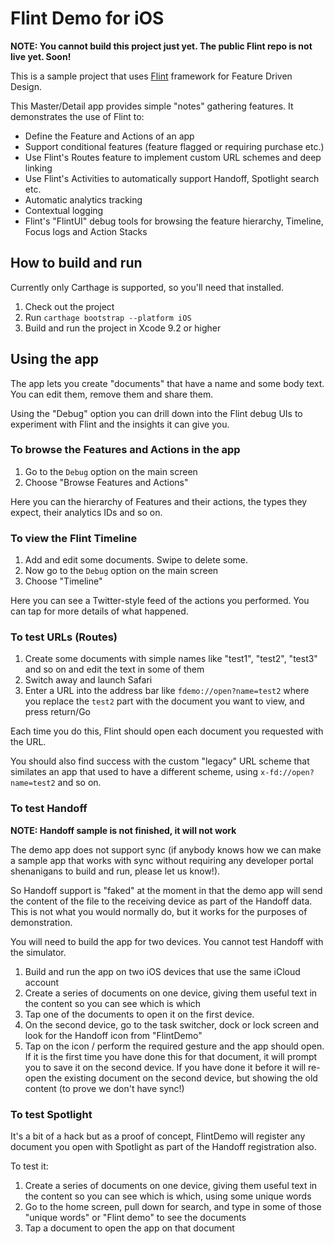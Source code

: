 # Flint Demo for iOS

**NOTE: You cannot build this project just yet. The public Flint repo is not live yet. Soon!**

This is a sample project that uses [Flint](https://github.com/MontanaFlossCo/Flint) framework for Feature Driven Design.

This Master/Detail app provides simple "notes" gathering features. It demonstrates the use of Flint to:

* Define the Feature and Actions of an app
* Support conditional features (feature flagged or requiring purchase etc.)
* Use Flint's Routes feature to implement custom URL schemes and deep linking
* Use Flint's Activities to automatically support Handoff, Spotlight search etc.
* Automatic analytics tracking
* Contextual logging
* Flint's "FlintUI" debug tools for browsing the feature hierarchy, Timeline, Focus logs and Action Stacks

## How to build and run

Currently only Carthage is supported, so you'll need that installed.

1. Check out the project
2. Run `carthage bootstrap --platform iOS`
3. Build and run the project in Xcode 9.2 or higher

## Using the app

The app lets you create "documents" that have a name and some body text. You can edit them, remove them and share them.

Using the "Debug" option you can drill down into the Flint debug UIs to experiment with Flint and the insights it can give you.

### To browse the Features and Actions in the app

1. Go to the `Debug` option on the main screen 
2. Choose "Browse Features and Actions" 

Here you can the hierarchy of Features and their actions, the types they expect, their analytics IDs and so on.

### To view the Flint Timeline

1. Add and edit some documents. Swipe to delete some.
2. Now go to the `Debug` option on the main screen 
3. Choose "Timeline" 

Here you can see a Twitter-style feed of the actions you performed. You can tap for more details of what happened.

### To test URLs (Routes)

1. Create some documents with simple names like "test1", "test2", "test3" and so on and edit the text in some of them 
2. Switch away and launch Safari
3. Enter a URL into the address bar like `fdemo://open?name=test2` where you replace the `test2` part with the document you want to view, and press return/Go

Each time you do this, Flint should open each document you requested with the URL.

You should also find success with the custom "legacy" URL scheme that similates an app that used to have a different scheme, using `x-fd://open?name=test2` and so on. 

### To test Handoff

**NOTE: Handoff sample is not finished, it will not work**

The demo app does not support sync (if anybody knows how we can make a sample app that works with sync without requiring any developer portal shenanigans to build and run, please let us know!).

So Handoff support is "faked" at the moment in that the demo app will send the content of the file to the receiving device as part of the Handoff data.
This is not what you would normally do, but it works for the purposes of demonstration.

You will need to build the app for two devices. You cannot test Handoff with the simulator.

1. Build and run the app on two iOS devices that use the same iCloud account
2. Create a series of documents on one device, giving them useful text in the content so you can see which is which
3. Tap one of the documents to open it on the first device.
4. On the second device, go to the task switcher, dock or lock screen and look for the Handoff icon from "FlintDemo"
5. Tap on the icon / perform the required gesture and the app should open. If it is the first time you have done this for that document, it will prompt you to save it on the second device. If you have done it before it will re-open the existing document on the second device, but showing the old content (to prove we don't have sync!)

### To test Spotlight

It's a bit of a hack but as a proof of concept, FlintDemo will register any document you open with Spotlight as part of the Handoff registration also.

To test it:

1. Create a series of documents on one device, giving them useful text in the content so you can see which is which, using some unique words
2. Go to the home screen, pull down for search, and type in some of those "unique words" or "Flint demo" to see the documents
3. Tap a document to open the app on that document


